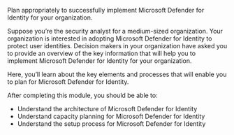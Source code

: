 Plan appropriately to successfully implement Microsoft Defender for Identity for your organization.

Suppose you’re the security analyst for a medium-sized organization. Your organization is interested in adopting Microsoft Defender for Identity to protect user identities. Decision makers in your organization have asked you to provide an overview of the key information that will help you to implement Microsoft Defender for Identity for your organization. 

Here, you’ll learn about the key elements and processes that will enable you to plan for Microsoft Defender for Identity.

After completing this module, you should be able to:
- Understand the architecture of Microsoft Defender for Identity
- Understand capacity planning for Microsoft Defender for Identity
- Understand the setup process for Microsoft Defender for Identity
